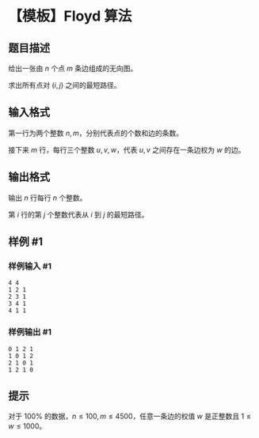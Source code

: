 # 【模板】Floyd 算法

## 题目描述

给出一张由 $n$ 个点 $m$ 条边组成的无向图。

求出所有点对 $(i,j)$ 之间的最短路径。

## 输入格式

第一行为两个整数 $n,m$，分别代表点的个数和边的条数。

接下来 $m$ 行，每行三个整数 $u,v,w$，代表 $u,v$ 之间存在一条边权为 $w$ 的边。


## 输出格式

输出 $n$ 行每行 $n$ 个整数。

第 $i$ 行的第 $j$ 个整数代表从 $i$ 到 $j$ 的最短路径。

## 样例 #1

### 样例输入 #1
```
4 4
1 2 1
2 3 1
3 4 1
4 1 1
```

### 样例输出 #1

```
0 1 2 1
1 0 1 2
2 1 0 1
1 2 1 0
```

## 提示

对于 $100\%$ 的数据，$n \le 100 , m \le 4500$，任意一条边的权值 $w$ 是正整数且 $1 \leqslant w \leqslant 1000$。
